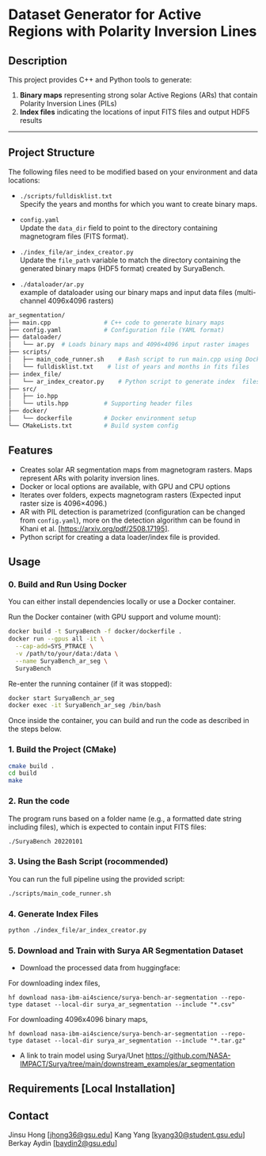 # Dataset Generator for Active Regions with Polarity Inversion Lines

## Description 

This project provides C++ and Python tools to generate:

1. **Binary maps** representing strong solar Active Regions (ARs) that contain Polarity Inversion Lines (PILs)
2. **Index files** indicating the locations of input FITS files and output HDF5 results

---

## Project Structure

The following files need to be modified based on your environment and data locations:

- `./scripts/fulldisklist.txt`  
  Specify the years and months for which you want to create binary maps.

- `config.yaml`  
  Update the `data_dir` field to point to the directory containing magnetogram files (FITS format).

- `./index_file/ar_index_creator.py`  
  Update the `file_path` variable to match the directory containing the generated binary maps (HDF5 format) created by SuryaBench.

- `./dataloader/ar.py`  
  example of dataloader using our binary maps and input data files (multi-channel 4096x4096 rasters)

```bash
ar_segmentation/  
├── main.cpp               # C++ code to generate binary maps  
├── config.yaml            # Configuration file (YAML format)  
├── dataloader/
│   └── ar.py  # Loads binary maps and 4096×4096 input raster images
├── scripts/  
│   ├── main_code_runner.sh    # Bash script to run main.cpp using Docker or local build  
│   └── fulldisklist.txt    # list of years and months in fits files  
├── index_file/  
│   └── ar_index_creator.py    # Python script to generate index  files for input/output paths   
├── src/  
│   ├── io.hpp  
│   └── utils.hpp          # Supporting header files  
├── docker/  
│   └── dockerfile         # Docker environment setup  
└── CMakeLists.txt         # Build system config  
```

## Features
- Creates solar AR segmentation maps from magnetogram rasters. Maps represent ARs with polarity inversion lines. 
- Docker or local options are available, with GPU and CPU options
- Iterates over folders, expects magnetogram rasters (Expected input raster size is 4096×4096.)
- AR with PIL detection is parametrized (configuration can be changed from `config.yaml`), more on the detection algorithm can be found in Khani et al. [https://arxiv.org/pdf/2508.17195].
- Python script for creating a data loader/index file is provided.


## Usage
### 0. **Build and Run Using Docker**
You can either install dependencies locally or use a Docker container.

Run the Docker container (with GPU support and volume mount):
```bash
docker build -t SuryaBench -f docker/dockerfile .
docker run --gpus all -it \
  --cap-add=SYS_PTRACE \
  -v /path/to/your/data:/data \
  --name SuryaBench_ar_seg \
  SuryaBench
```

Re-enter the running container (if it was stopped):
```bash
docker start SuryaBench_ar_seg
docker exec -it SuryaBench_ar_seg /bin/bash
```

Once inside the container, you can build and run the code as described in the steps below.

### 1. **Build the Project (CMake)**
```bash
cmake build .
cd build
make
```
### 2. Run the code
The program runs based on a folder name (e.g., a formatted date string including files), which is expected to contain input FITS files:
```bash
./SuryaBench 20220101
```

### 3. Using the Bash Script (rocommended)
You can run the full pipeline using the provided script:
```bash
./scripts/main_code_runner.sh
```

### 4. Generate Index Files
```bash
python ./index_file/ar_index_creator.py
```

### 5. Download and Train with Surya AR Segmentation Dataset
- Download the processed data from huggingface:  

For downloading index files,
```
hf download nasa-ibm-ai4science/surya-bench-ar-segmentation --repo-type dataset --local-dir surya_ar_segmentation --include "*.csv"
```
For downloading 4096x4096 binary maps,
```
hf download nasa-ibm-ai4science/surya-bench-ar-segmentation --repo-type dataset --local-dir surya_ar_segmentation --include "*.tar.gz"
```

- A link to train model using Surya/Unet https://github.com/NASA-IMPACT/Surya/tree/main/downstream_examples/ar_segmentation

## Requirements [Local Installation]

## Contact
Jinsu Hong [jhong36@gsu.edu]
Kang Yang [kyang30@student.gsu.edu]
Berkay Aydin [baydin2@gsu.edu]